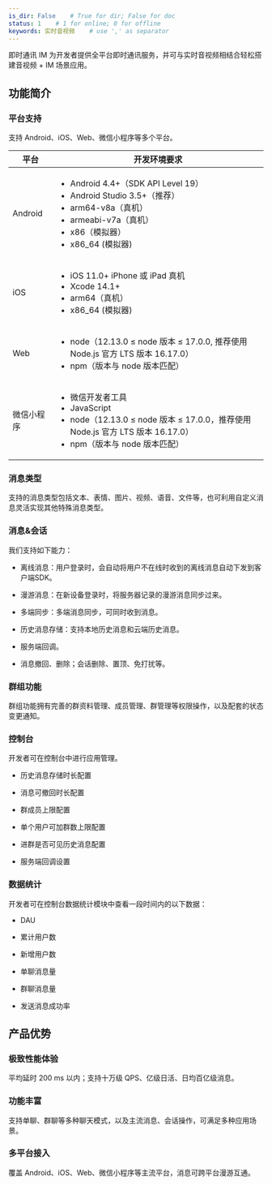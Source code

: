 ```yaml
---
is_dir: False    # True for dir; False for doc
status: 1    # 1 for online; 0 for offline
keywords: 实时音视频    # use ',' as separator
---
```


即时通讯 IM 为开发者提供全平台即时通讯服务，并可与实时音视频相结合轻松搭建音视频 + IM 场景应用。

## 功能简介

### 平台支持

支持 Android、iOS、Web、微信小程序等多个平台。

| 平台 | 开发环境要求 |
| --- | --- |
| Android | <ul><li>Android 4.4+（SDK API Level 19）</li><li>Android Studio 3.5+（推荐）</li><li>arm64-v8a（真机）</li><li>armeabi-v7a（真机）</li><li>x86（模拟器）</li><li>x86_64 (模拟器)</li></ul>|
| iOS | <ul><li>iOS 11.0+ iPhone 或 iPad 真机</li><li>Xcode 14.1+</li><li>arm64（真机）</li><li>x86_64 (模拟器)</li></ul>|
| Web |<ul><li>node（12.13.0 ≤ node 版本 ≤ 17.0.0, 推荐使用 Node.js 官方 LTS 版本 16.17.0）</li><li>npm（版本与 node 版本匹配）</li></ul>|
| 微信小程序 | <ul><li>微信开发者工具</li><li>JavaScript</li><li>node（12.13.0 ≤ node 版本 ≤ 17.0.0，推荐使用 Node.js 官方 LTS 版本 16.17.0）</li><li>npm（版本与 node 版本匹配）</li></ul> |

### 消息类型

支持的消息类型包括文本、表情、图片、视频、语音、文件等，也可利用自定义消息灵活实现其他特殊消息类型。

### 消息&会话

我们支持如下能力：

- 离线消息：用户登录时，会自动将用户不在线时收到的离线消息自动下发到客户端SDK。
	
- 漫游消息：在新设备登录时，将服务器记录的漫游消息同步过来。
	
- 多端同步：多端消息同步，可同时收到消息。
	
- 历史消息存储：支持本地历史消息和云端历史消息。
	
- 服务端回调。
	
- 消息撤回、删除；会话删除、置顶、免打扰等。
	

### 群组功能

群组功能拥有完善的群资料管理、成员管理、群管理等权限操作，以及配套的状态变更通知。

### 控制台

开发者可在控制台中进行应用管理。

- 历史消息存储时长配置
	
- 消息可撤回时长配置
	
- 群成员上限配置
	
- 单个用户可加群数上限配置
	
- 进群是否可见历史消息配置
	
- 服务端回调设置
	

### 数据统计

开发者可在控制台数据统计模块中查看一段时间内的以下数据：

- DAU
	
- 累计用户数
	
- 新增用户数
	
- 单聊消息量
	
- 群聊消息量
	
- 发送消息成功率
	

## 产品优势

### 极致性能体验

平均延时 200 ms 以内；支持十万级 QPS、亿级日活、日均百亿级消息。

### 功能丰富

支持单聊、群聊等多种聊天模式，以及主流消息、会话操作，可满足多种应用场景。

### 多平台接入

覆盖 Android、iOS、Web、微信小程序等主流平台，消息可跨平台漫游互通。
